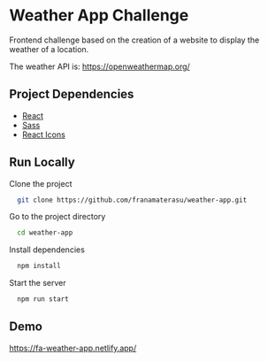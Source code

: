 # Weather App Challenge

Frontend challenge based on the creation of a website to display the weather of a location.

The weather API is: https://openweathermap.org/

## Project Dependencies

- [React](https://es.reactjs.org/)
- [Sass](https://sass-lang.com/)
- [React Icons](https://react-icons.github.io/react-icons/)

## Run Locally

Clone the project

```bash
  git clone https://github.com/franamaterasu/weather-app.git
```

Go to the project directory

```bash
  cd weather-app
```

Install dependencies

```bash
  npm install
```

Start the server

```bash
  npm run start
```

## Demo

https://fa-weather-app.netlify.app/
